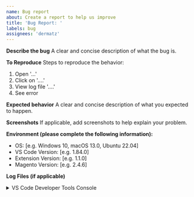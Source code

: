 ```yaml
---
name: Bug report
about: Create a report to help us improve
title: 'Bug Report: '
labels: bug
assignees: 'dermatz'
---
```


**Describe the bug**
A clear and concise description of what the bug is.

**To Reproduce**
Steps to reproduce the behavior:
1. Open '...'
2. Click on '....'
3. View log file '....'
4. See error

**Expected behavior**
A clear and concise description of what you expected to happen.

**Screenshots**
If applicable, add screenshots to help explain your problem.

**Environment (please complete the following information):**
- OS: [e.g. Windows 10, macOS 13.0, Ubuntu 22.04]
- VS Code Version: [e.g. 1.84.0]
- Extension Version: [e.g. 1.1.0]
- Magento Version: [e.g. 2.4.6]

**Log Files (if applicable)**
<details>
<summary>VS Code Developer Tools Console</summary>
